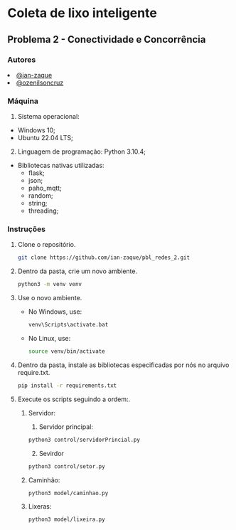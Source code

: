 # Coleta de lixo inteligente

## Problema 2 - Conectividade e Concorrência

### Autores
<div align="justify">
  <li><a href="https://github.com/ian-zaque">@ian-zaque</a></li>
  <li><a href="https://github.com/ozenilsoncruz">@ozenilsoncruz</a></li>
</div>

### Máquina
1. Sistema operacional:
  - Windows 10;
  - Ubuntu 22.04 LTS;
2. Linguagem de programação: Python 3.10.4;
  - Bibliotecas nativas utilizadas:
    - flask;
    - json;
    - paho_mqtt;
    - random;
    - string;
    - threading;

### Instruções

1. Clone o repositório.
   ```sh
   git clone https://github.com/ian-zaque/pbl_redes_2.git
   ```
2. Dentro da pasta, crie um novo ambiente.
   ```sh
   python3 -m venv venv
   ```

3. Use o novo ambiente.
   * No Windows, use:
     ```sh
     venv\Scripts\activate.bat
     ```
   * No Linux, use:
     ```sh
     source venv/bin/activate
     ```

4. Dentro da pasta, instale as bibliotecas especificadas por nós no arquivo require.txt.
   ```sh
   pip install -r requirements.txt
   ```

5. Execute os scripts seguindo a ordem:.
    1. Servidor:
        1. Servidor principal:
          ```sh
          python3 control/servidorPrincial.py
          ```
        2. Sevirdor 
          ```sh
          python3 control/setor.py
          ```
    2. Caminhão:
        ``` sh
        python3 model/caminhao.py
        ```

    3. Lixeras:
        ``` sh
        python3 model/lixeira.py
        ```
